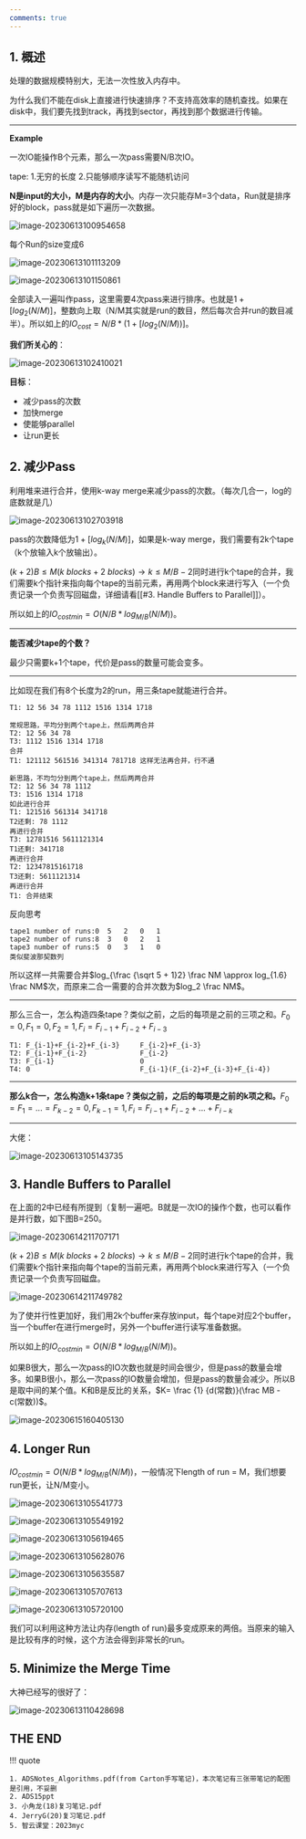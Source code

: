 ```yaml
---
comments: true
---
```

## 1. 概述

处理的数据规模特别大，无法一次性放入内存中。

为什么我们不能在disk上直接进行快速排序？不支持高效率的随机查找。如果在disk中，我们要先找到track，再找到sector，再找到那个数据进行传输。

---

**Example**

一次IO能操作B个元素，那么一次pass需要N/B次IO。

tape: 1.无穷的长度 2.只能够顺序读写不能随机访问

**N是input的大小，M是内存的大小**。内存一次只能存M=3个data，Run就是排序好的block，pass就是如下遍历一次数据。

![image-20230613100954658](../img/6.7/image-20230613100954658.png)

每个Run的size变成6

![image-20230613101113209](../img/6.7/image-20230613101113209.png)

![image-20230613101150861](../img/6.7/image-20230613101150861.png)

全部读入一遍叫作pass，这里需要4次pass来进行排序。也就是$1+[log_2{(N/M)}]$，整数向上取（N/M其实就是run的数目，然后每次合并run的数目减半）。所以如上的$IO_{cost}=N/B*(1+[log_2{(N/M)})]$。

**我们所关心的**：

![image-20230613102410021](../img/6.7/image-20230613102410021.png)

**目标**：

- 减少pass的次数
- 加快merge
- 使能够parallel
- 让run更长

## 2. 减少Pass

利用堆来进行合并，使用k-way merge来减少pass的次数。（每次几合一，log的底数就是几）

![image-20230613102703918](../img/6.7/image-20230613102703918.png)

pass的次数降低为$1+[log_k{(N/M)}]$，如果是k-way merge，我们需要有2k个tape（k个放输入k个放输出）。

$(k+2)B \le M (k \ blocks + 2 \ blocks)\to k \le M/B - 2$同时进行k个tape的合并，我们需要k个指针来指向每个tape的当前元素，再用两个block来进行写入（一个负责记录一个负责写回磁盘，详细请看[[#3. Handle Buffers to Parallel]]）。

所以如上的$IO_{costmin}=O(N/B*log_{M/B}{(N/M)})$。

---

**能否减少tape的个数？**

最少只需要k+1个tape，代价是pass的数量可能会变多。

---

比如现在我们有8个长度为2的run，用三条tape就能进行合并。

```
T1: 12 56 34 78 1112 1516 1314 1718

常规思路，平均分到两个tape上，然后两两合并
T2: 12 56 34 78
T3: 1112 1516 1314 1718
合并
T1: 121112 561516 341314 781718 这样无法再合并，行不通

新思路，不均匀分到两个tape上，然后两两合并
T2: 12 56 34 78 1112
T3: 1516 1314 1718
如此进行合并
T1: 121516 561314 341718
T2还剩: 78 1112
再进行合并
T3: 12781516 5611121314
T1还剩: 341718
再进行合并
T2: 12347815161718
T3还剩: 5611121314
再进行合并
T1: 合并结束
```

反向思考

```
tape1 number of runs:0	5	2	0	1
tape2 number of runs:8	3	0	2	1
tape3 number of runs:5	0	3	1	0
类似斐波那契数列
```

所以这样一共需要合并$log_{\frac {\sqrt 5 + 1}2} \frac NM \approx log_{1.6} \frac NM$次，而原来二合一需要的合并次数为$log_2 \frac NM$。

---

那么三合一，怎么构造四条tape？类似之前，之后的每项是之前的三项之和。$F_0=0,F_1=0,F_2=1,F_i=F_{i-1}+F_{i-2}+F_{i-3}$

```
T1: F_{i-1}+F_{i-2}+F_{i-3}		F_{i-2}+F_{i-3}
T2: F_{i-1}+F_{i-2}				F_{i-2}
T3: F_{i-1}						0
T4: 0							F_{i-1}(F_{i-2}+F_{i-3}+F_{i-4})
```

---

**那么k合一，怎么构造k+1条tape？类似之前，之后的每项是之前的k项之和。**$F_0=F_1=...=F_{k-2}=0,F_{k-1}=1,F_i=F_{i-1}+F_{i-2}+...+F_{i-k}$

---

大佬：

![image-20230613105143735](../img/6.7/image-20230613105143735.png)

## 3. Handle Buffers to Parallel

在上面的2中已经有所提到（复制一遍吧。B就是一次IO的操作个数，也可以看作是并行数，如下图B=250。

![image-20230614211707171](../img/6.7/image-20230614211707171.png)

$(k+2)B \le M (k \ blocks + 2 \ blocks)\to k \le M/B - 2$同时进行k个tape的合并，我们需要k个指针来指向每个tape的当前元素，再用两个block来进行写入（一个负责记录一个负责写回磁盘。

![image-20230614211749782](../img/6.7/image-20230614211749782.png)

为了使并行性更加好，我们用2k个buffer来存放input，每个tape对应2个buffer，当一个buffer在进行merge时，另外一个buffer进行读写准备数据。

所以如上的$IO_{costmin}=O(N/B*log_{M/B}{(N/M)})$。

如果B很大，那么一次pass的IO次数也就是时间会很少，但是pass的数量会增多。如果B很小，那么一次pass的IO数量会增加，但是pass的数量会减少。所以B是取中间的某个值。K和B是反比的关系，$K= \frac {1} {d(常数)}(\frac MB - c(常数))$。

![image-20230615160405130](../img/6.7/image-20230615160405130.png)

## 4. Longer Run

$IO_{costmin}=O(N/B*log_{M/B}{(N/M)})$，一般情况下length of run = M，我们想要run更长，让N/M变小。

![image-20230613105541773](../img/6.7/image-20230613105541773.png)

![image-20230613105549192](../img/6.7/image-20230613105549192.png)

![image-20230613105619465](../img/6.7/image-20230613105619465.png)

![image-20230613105628076](../img/6.7/image-20230613105628076.png)

![image-20230613105635587](../img/6.7/image-20230613105635587.png)

![image-20230613105707613](../img/6.7/image-20230613105707613.png)

![image-20230613105720100](../img/6.7/image-20230613105720100.png)

我们可以利用这种方法让内存(length of run)最多变成原来的两倍。当原来的输入是比较有序的时候，这个方法会得到非常长的run。

## 5. Minimize the Merge Time

大神已经写的很好了：

![image-20230613110428698](../img/6.7/image-20230613110428698.png)

## THE END

!!! quote

    1. ADSNotes_Algorithms.pdf(from Carton手写笔记)，本次笔记有三张带笔记的配图是引用，不妥删
    2. ADS15ppt
    3. 小角龙(18)复习笔记.pdf
    4. JerryG(20)复习笔记.pdf
    5. 智云课堂：2023myc